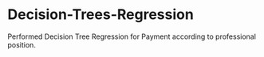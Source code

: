 # Decision-Trees-Regression
Performed Decision Tree Regression for Payment according to professional position.
